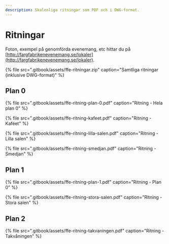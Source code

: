 ```yaml
---
description: Skalenliga ritningar som PDF och i DWG-format.
---
```


# Ritningar

Foton, exempel på genomförda evenemang, etc hittar du på [http://fargfabrikenevenemang.se/lokaler](http://fargfabrikenevenemang.se/lokaler).

{% file src=".gitbook/assets/ffe-ritningar.zip" caption="Samtliga ritningar \(inklusive DWG-format\)" %}

## Plan 0

{% file src=".gitbook/assets/ffe-ritning-plan-0.pdf" caption="Ritning - Hela plan 0" %}

{% file src=".gitbook/assets/ffe-ritning-kafeet.pdf" caption="Ritning - Kaféet" %}

{% file src=".gitbook/assets/ffe-ritning-lilla-salen.pdf" caption="Ritning - Lilla salen" %}

{% file src=".gitbook/assets/ffe-ritning-smedjan.pdf" caption="Ritning - Smedjan" %}

## Plan 1

{% file src=".gitbook/assets/ffe-ritning-plan-1.pdf" caption="Ritning - Plan 0" %}

{% file src=".gitbook/assets/ffe-ritning-stora-salen.pdf" caption="Ritning - Stora salen" %}

## Plan 2

{% file src=".gitbook/assets/ffe-ritning-takvaningen.pdf" caption="Ritning - Takvåningen" %}
